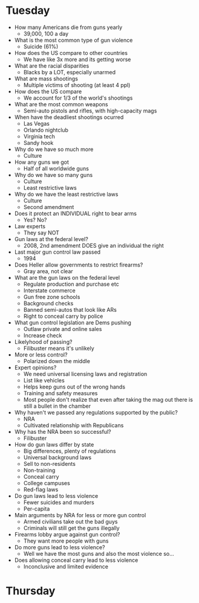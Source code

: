 # Tuesday
- How many Americans die from guns yearly
  - 39,000, 100 a day
- What is the most common type of gun violence
  - Suicide (61%)
- How does the US compare to other countries
  - We have like 3x more and its getting worse
- What are the racial disparities
  - Blacks by a LOT, especially unarmed
- What are mass shootings
  - Multiple victims of shooting (at least 4 ppl)
- How does the US compare
  - We account for 1/3 of the world's shootings
- What are the most common weapons
  - Semi-auto pistols and rifles, with high-capacity mags
- When have the deadliest shootings ocurred
  - Las Vegas
  - Orlando nightclub
  - Virginia tech
  - Sandy hook
- Why do we have so much more
  - Culture
- How any guns we got
  - Half of all worldwide guns
- Why do we have so many guns
  - Culture
  - Least restrictive laws
- Why do we have the least restrictive laws
  - Culture
  - Second amendment
- Does it protect an INDIVIDUAL right to bear arms
  - Yes? No?
- Law experts
  - They say NOT
- Gun laws at the federal level?
  - 2008, 2nd amendment DOES give an individual the right
- Last major gun control law passed
  - 1994
- Does Heller allow governments to restrict firearms?
  - Gray area, not clear
- What are the gun laws on the federal level
  - Regulate production and purchase etc
  - Interstate commerce
  - Gun free zone schools
  - Background checks
  - Banned semi-autos that look like ARs
  - Right to conceal carry by police
- What gun control legislation are Dems pushing
  - Outlaw private and online sales
  - Increase check
- Likelyhood of passing?
  - Filibuster means it's unlikely
- More or less control?
  - Polarized down the middle
- Expert opinions?
  - We need universal licensing laws and registration
  - List like vehicles
  - Helps keep guns out of the wrong hands
  - Training and safety measures
  - Most people don't realize that even after taking the mag out there is still a bullet in the chamber
- Why haven't we passed any regulations supported by the public?
  - NRA
  - Cultivated relationship with Republicans
- Why has the NRA been so successful?
  - Filibuster
- How do gun laws differ by state
  - Big differences, plenty of regulations
  - Universal background laws
  - Sell to non-residents
  - Non-training
  - Conceal carry
  - College campuses
  - Red-flag laws
- Do gun laws lead to less violence
  - Fewer suicides and murders
  - Per-capita
- Main arguments by NRA for less or more gun control
  - Armed civilians take out the bad guys
  - Criminals will still get the guns illegally
- Firearms lobby argue against gun control?
  - They want more people with guns
- Do more guns lead to less violence?
  - Well we have the most guns and also the most violence so...
- Does allowing conceal carry lead to less violence
  - Inconclusive and limited evidence

# Thursday